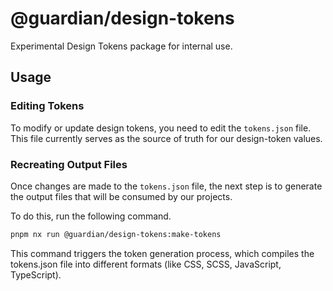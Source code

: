# @guardian/design-tokens

Experimental Design Tokens package for internal use.

## Usage

### Editing Tokens

To modify or update design tokens, you need to edit the `tokens.json` file. This file currently serves as the source of truth for our design-token values.

### Recreating Output Files

Once changes are made to the `tokens.json` file, the next step is to generate the output files that will be consumed by our projects.

To do this, run the following command.

```sh
pnpm nx run @guardian/design-tokens:make-tokens
```

This command triggers the token generation process, which compiles the tokens.json file into different formats (like CSS, SCSS, JavaScript, TypeScript).
